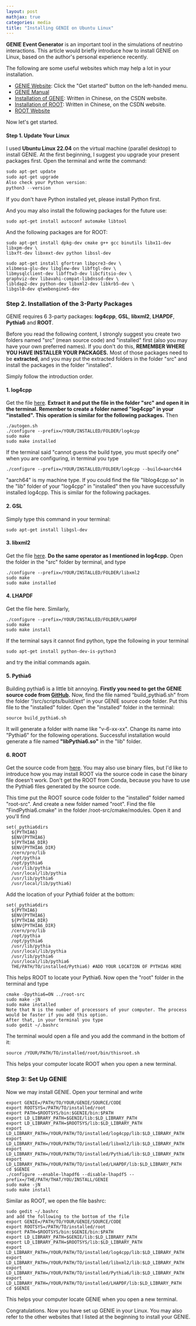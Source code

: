 ```yaml
---
layout: post
mathjax: true
categories: media
title: "Installing GENIE on Ubuntu Linux"
---
```


**GENIE Event Generator** is an important tool in the simulations of neutrino interactions. This article would briefly introduce how to install GENIE on Linux, based on the author's personal experience recently.

The following are some useful websites which may help a lot in your installation. 
* [GENIE Website](http://www.genie-mc.org/): Click the "Get started" button on the left-handed menu. 
* [GENIE Manual](https://genie-docdb.pp.rl.ac.uk/cgi-bin/ShowDocument?docid=2)
* [Installation of GENIE](https://blog.csdn.net/delin11/article/details/125559577?ops_request_misc=%257B%2522request%255Fid%2522%253A%2522167713933416800215059269%2522%252C%2522scm%2522%253A%252220140713.130102334..%2522%257D&request_id=167713933416800215059269&biz_id=0&utm_medium=distribute.pc_search_result.none-task-blog-2~all~top_click~default-1-125559577-null-null.142%5Ev73%5Epc_search_v2,201%5Ev4%5Eadd_ask,239%5Ev2%5Einsert_chatgpt&utm_term=genie&spm=1018.2226.3001.4187): Written in Chinese, on the CSDN website.
* [Installation of ROOT](https://blog.csdn.net/qq_20604319/article/details/117571535?ops_request_misc=%257B%2522request%255Fid%2522%253A%2522167714402416782429797840%2522%252C%2522scm%2522%253A%252220140713.130102334..%2522%257D&request_id=167714402416782429797840&biz_id=0&utm_medium=distribute.pc_search_result.none-task-blog-2~blog~sobaiduend~default-1-117571535-null-null.blog_rank_default&utm_term=root%20cern&spm=1018.2226.3001.4450): Written in Chinese, on the CSDN website.
* [ROOT Website](https://root.cern/install/)

Now let's get started.  

#### Step 1. Update Your Linux
I used **Ubuntu Linux 22.04** on the virtual machine (parallel desktop) to install GENIE. At the first beginning, I suggest you upgrade your present packages first. Open the terminal and write the command:
````C++
sudo apt-get update
sudo apt-get upgrade
Also check your Python version:
python3 --version
````
If you don't have Python installed yet, please install Python first.

And you may also install the following packages for the future use:
````
sudo apt-get install autoconf automake libtool
````
And the following packages are for ROOT:
````
sudo apt-get install dpkg-dev cmake g++ gcc binutils libx11-dev libxpm-dev \
libxft-dev libxext-dev python libssl-dev

sudo apt-get install gfortran libpcre3-dev \
xlibmesa-glu-dev libglew-dev libftgl-dev \
libmysqlclient-dev libfftw3-dev libcfitsio-dev \
graphviz-dev libavahi-compat-libdnssd-dev \
libldap2-dev python-dev libxml2-dev libkrb5-dev \
libgsl0-dev qtwebengine5-dev
````
### Step 2. Installation of the 3-Party Packages
GENIE requires 6 3-party packages: **log4cpp**, **GSL**, **libxml2**, **LHAPDF**, **Pythia6** and **ROOT**.  

Before you read the following content, I strongly suggest you create two folders named "src" (mean source code) and "installed" first (also you may have your own preferred names). If you don't do this, **REMEMBER WHERE YOU HAVE INSTALLER YOUR PACKAGES.** Most of those packages need to be **extracted**, and you may put the extracted folders in the folder "src" and install the packages in the folder "installed".  

Simply follow the introduction order. 

#### 1. log4cpp
Get the file [here](https://sourceforge.net/projects/log4cpp/files/latest/download). **Extract it and put the file in the folder "src" and open it in the terminal. Remember to create a folder named "log4cpp" in your "installed". This operation is similar for the following packages.** Then
````
./autogen.sh
./configure --prefix=/YOUR/INSTALLED/FOLDER/log4cpp
sudo make
sudo make installed
````
If the terminal said "cannot guess the build type, you must specify one" when you are configuring, in terminal you type
````
./configure --prefix=/YOUR/INSTALLED/FOLDER/log4cpp --build=aarch64 
````
"aarch64" is my machine type.
If you could find the file "liblog4cpp.so" in the "lib" folder of your "log4cpp" in "installed" then you have successfully installed log4cpp. This is similar for the following packages.

#### 2. GSL
Simply type this command in your terminal:
````
sudo apt-get install libgsl-dev
````

#### 3. libxml2
Get the file [here](https://gitlab.gnome.org/GNOME/libxml2).  **Do the same operator as I mentioned in log4cpp.** Open the folder in the "src" folder by terminal, and type
````
./configure --prefix=/YOUR/INSTALLED/FOLDER/libxml2
sudo make
sudo make installed
````
#### 4. LHAPDF
Get the file here. Similarly,
````
./configure --prefix=/YOUR/INSTALLED/FOLDER/LHAPDF
sudo make
sudo make install
````
If the terminal says it cannot find python, type the following in your terminal
````
sudo apt-get install python-dev-is-python3
````
and try the initial commands again.

#### 5. Pythia6
Building pythia6 is a little bit annoying. **Firstly you need to get the GENIE source code from [GitHub](https://link.zhihu.com/?target=https%3A//github.com/GENIE-MC/Generator).** Now, find the file named “build_pythia6.sh" from the folder “/src/scripts/build/ext“ in your GENIE source code folder. Put this file to the "installed" folder. Open the "installed" folder in the terminal:
````
source build_pythia6.sh
````
It will generate a folder with name like "v-6-xx-xx". Change its name into "Pythia6" for the following operations. Successful installation would generate a file named **"libPythia6.so"** in the "lib" folder.

#### 6. ROOT
Get the source code from [here](https://link.zhihu.com/?target=https%3A//github.com/root-project/root). You may also use binary files, but I'd like to introduce how you may install ROOT via the source code in case the binary file doesn't work. Don't get the ROOT from Conda, because you have to use the Pythia6 files generated by the source code.

This time put the ROOT source code folder to the "installed" folder named "root-src". And create a new folder named "root". Find the file "FindPythia6.cmake" in the folder /root-src/cmake/modules. Open it and you'll find
````
set(_pythia6dirs
  ${PYTHIA6}
  $ENV{PYTHIA6}
  ${PYTHIA6_DIR}
  $ENV{PYTHIA6_DIR}
  /cern/pro/lib
  /opt/pythia
  /opt/pythia6
  /usr/lib/pythia
  /usr/local/lib/pythia
  /usr/lib/pythia6
  /usr/local/lib/pythia6)
````
Add the location of your Pythia6 folder at the bottom:
````
set(_pythia6dirs
  ${PYTHIA6}
  $ENV{PYTHIA6}
  ${PYTHIA6_DIR}
  $ENV{PYTHIA6_DIR}
  /cern/pro/lib
  /opt/pythia
  /opt/pythia6
  /usr/lib/pythia
  /usr/local/lib/pythia
  /usr/lib/pythia6
  /usr/local/lib/pythia6
  THE/PATH/TO/installed/Pythia6) #ADD YOUR LOCATION OF PYTHIA6 HERE
````
This helps ROOT to locate your Pythia6. Now open the "root" folder in the terminal and type
````
cmake -Dpythia6=ON ../root-src
sudo make -jN
sudo make installed
Note that N is the number of processors of your computer. The process would be faster if you add this option.
After that, in your terminal you type
sudo gedit ~/.bashrc
````
The terminal would open a file and you add the command in the bottom of it:
````
source /YOUR/PATH/TO/installed/root/bin/thisroot.sh
````
This helps your computer locate ROOT when you open a new terminal.


### Step 3: Set Up GENIE
Now we may install GENIE. Open your terminal and write
````
export GENIE=/PATH/TO/YOUR/GENIE/SOURCE/CODE
export ROOTSYS=/PATH/TO/installed/root
export PATH=$ROOTSYS/bin:$GENIE/bin:$PATH
export LD_LIBRARY_PATH=$GENIE/lib:$LD_LIBRARY_PATH
export LD_LIBRARY_PATH=$ROOTSYS/lib:$LD_LIBRARY_PATH
export LD_LIBRARY_PATH=/YOUR/PATH/TO/installed/log4cpp/lib:$LD_LIBRARY_PATH
export LD_LIBRARY_PATH=/YOUR/PATH/TO/installed/libxml2/lib:$LD_LIBRARY_PATH
export LD_LIBRARY_PATH=/YOUR/PATH/TO/installed/Pythia6/lib:$LD_LIBRARY_PATH
export LD_LIBRARY_PATH=/YOUR/PATH/TO/installed/LHAPDF/lib:$LD_LIBRARY_PATH
cd $GENIE
./configure --enable-lhapdf6 --disable-lhapdf5 --prefix=/THE/PATH/THAT/YOU/INSTALL/GENIE
sudo make -jN
sudo make install
````
Similar as ROOT, we open the file bashrc:
````
sudo gedit ~/.bashrc
and add the following to the bottom of the file
export GENIE=/PATH/TO/YOUR/GENIE/SOURCE/CODE
export ROOTSYS=/PATH/TO/installed/root
export PATH=$ROOTSYS/bin:$GENIE/bin:$PATH
export LD_LIBRARY_PATH=$GENIE/lib:$LD_LIBRARY_PATH
export LD_LIBRARY_PATH=$ROOTSYS/lib:$LD_LIBRARY_PATH
export LD_LIBRARY_PATH=/YOUR/PATH/TO/installed/log4cpp/lib:$LD_LIBRARY_PATH
export LD_LIBRARY_PATH=/YOUR/PATH/TO/installed/libxml2/lib:$LD_LIBRARY_PATH
export LD_LIBRARY_PATH=/YOUR/PATH/TO/installed/Pythia6/lib:$LD_LIBRARY_PATH
export LD_LIBRARY_PATH=/YOUR/PATH/TO/installed/LHAPDF/lib:$LD_LIBRARY_PATH
cd $GENIE
````
This helps your computer locate GENIE when you open a new terminal.  

Congratulations. Now you have set up GENIE in your Linux. You may also refer to the other websites that I listed at the beginning to install your GENIE.
